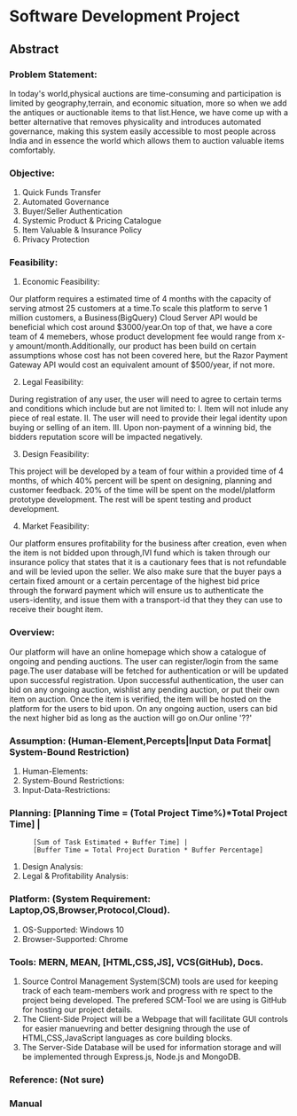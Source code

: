 # Software Development Project
## Abstract
### Problem Statement:

In today's world,physical auctions are time-consuming and participation is limited by geography,terrain, and economic situation, more so when we add the antiques or 		auctionable items to that list.Hence, we have come up with a better alternative that removes physicality and introduces automated governance, making this system easily 	accessible to most people across India and in essence the world which allows them to auction valuable items comfortably.


### Objective: 

1. Quick Funds Transfer
2. Automated Governance
3. Buyer/Seller Authentication
4. Systemic Product & Pricing Catalogue
5. Item Valuable & Insurance Policy
6. Privacy Protection


### Feasibility:
1. Economic Feasibility:

Our platform requires a estimated time of 4 months with the capacity of serving atmost 25 customers at a time.To scale this platform to serve 1 million customers, a Business(BigQuery) Cloud Server API would be beneficial which cost around $3000/year.On top of that, we have a core team of 4 memebers, whose product development fee would range from x-y amount/month.Additionally, our product has been build on certain assumptions whose cost has not been covered here, but the Razor Payment Gateway API would cost an equivalent amount of $500/year, if not more.

2. Legal Feasibility:

During registration of any user, the user will need to agree to certain terms and conditions which include but are not limited to:
   I. Item will not inlude any piece of real estate.
   II. The user will need to provide their legal identity upon buying or selling of an item.
   III. Upon non-payment of a winning bid, the bidders reputation score will be impacted negatively.

3. Design Feasibility:
	
This project will be developed by a team of four within a provided time of 4 months, of which 40% percent will be spent on designing, planning and customer feedback. 20% of the time will be spent on the model/platform prototype development. The rest will be spent testing and product development.

4. Market Feasibility:

Our platform ensures profitability for the business after creation, even when the item is not bidded upon through,IVI fund which is taken through our insurance policy that states that it is a cautionary fees that is not refundable and will be levied upon the seller. We also make sure that the buyer pays a certain fixed amount or a certain percentage of the highest bid price through the forward payment which will ensure us to authenticate the users-identity, and issue them with a transport-id that they they can use to receive their bought item.

### Overview:

Our platform will have an online homepage which show a catalogue of ongoing and pending auctions. The user can register/login from the same page.The user database will be fetched for authentication or will be updated upon successful registration. Upon successful authentication, the user can bid on any ongoing auction, wishlist any pending auction, or put their own item on auction. Once the item is verified, the item will be hosted on the platform for the users to bid upon. On any ongoing auction, users can bid the next higher bid as long as the auction will go on.Our online '??'

### Assumption: (Human-Element,Percepts|Input Data Format| System-Bound Restriction)

1. Human-Elements:
2. System-Bound Restrictions:
3. Input-Data-Restrictions:

### Planning: [Planning Time = (Total Project Time%)*Total Project Time] | 
          [Sum of Task Estimated + Buffer Time] | 
          [Buffer Time = Total Project Duration * Buffer Percentage]

1. Design Analysis:
2. Legal & Profitability Analysis:

### Platform: (System Requirement: Laptop,OS,Browser,Protocol,Cloud).

1. OS-Supported: Windows 10
2. Browser-Supported: Chrome

### Tools: MERN, MEAN, [HTML,CSS,JS], VCS(GitHub), Docs.

1. Source Control Management System(SCM) tools are used for keeping track of each team-members work and progress with re   spect to the project being developed. The prefered 
   SCM-Tool we are using is GitHub for hosting our project details. 
2. The Client-Side Project will be a Webpage that will facilitate GUI controls for easier manuevring and better designing through the use of HTML,CSS,JavaScript languages as 
   core building blocks.
3. The Server-Side Database will be used for information storage and will be implemented through Express.js, Node.js and MongoDB.

### Reference: (Not sure)
### Manual
